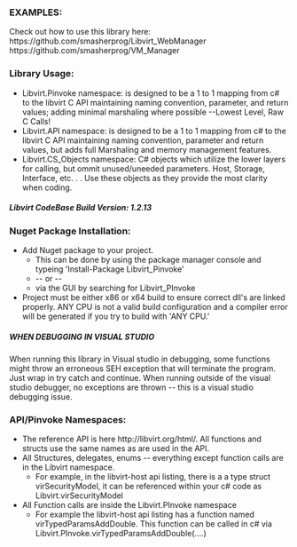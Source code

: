 <h3>EXAMPLES:</h3>
<p>Check out how to use this library here: <br/>https://github.com/smasherprog/Libvirt_WebManager <br/> https://github.com/smasherprog/VM_Manager</p>
<h3>Library Usage:</h3>
<ul>
<li>Libvirt.Pinvoke namespace: is designed to be a 1 to 1 mapping from c# to the libvirt C API maintaining naming convention, parameter, and return values; adding minimal marshaling where possible --Lowest Level, Raw C Calls!
</li>
<li>Libvirt.API namespace: is designed to be a 1 to 1 mapping from c# to the libvirt C API maintaining naming convention, parameter and return values, but adds full Marshaling and memory management features. 
</li>
<li>Libvirt.CS_Objects namespace: C# objects which utilize the lower layers for calling, but ommit unused/uneeded parameters. Host, Storage, Interface, etc. . . Use these objects as they provide the most clarity when coding.
</li>
</ul>

<h5>Libvirt CodeBase Build Version: 1.2.13</h5>
<h3>Nuget Package Installation:</h3>
<ul>
<li>
  Add Nuget package to your project.
  <ul>
  <li>
  This can be done by using the package manager console and typeing 'Install-Package Libvirt_Pinvoke' 
  </li>
  <li>
    -- or --
  </li>
  <li>
    via the GUI by searching for Libvirt_PInvoke
  </li>
  </ul>
</li>
  <li>
 Project must be either x86 or x64 build to ensure correct dll's are linked properly. ANY CPU is not a valid build configuration and a compiler error will be generated if you try to build with 'ANY CPU.'
  </li>
</ul>

<h5>WHEN DEBUGGING IN VISUAL STUDIO</h5>
<p>When running this library in Visual studio in debugging, some functions might throw an erroneous SEH exception that will terminate the program. Just wrap in try catch and continue. When running outside of the visual studio debugger, no exceptions are thrown -- this is a visual studio debugging issue.</p>

<h3>API/Pinvoke Namespaces:</h3>
<ul>
 <li>
 The reference API is here http://libvirt.org/html/. All functions and structs use the same names as are used in the API.
 </li>
  <li>
 All Structures, delegates, enums -- everything except function calls are in the Libvirt namespace.
 <ul>
 <li>
 For example, in the libvirt-host api listing, there is a a type struct virSecurityModel, it can be referenced within your c# code as Libvirt.virSecurityModel
 </li>
 </ul>
 </li>
   <li>
 All Function calls are inside the Libvirt.PInvoke namespace
 <ul>
 <li>
For example the libvirt-host api listing has a function named virTypedParamsAddDouble. This function can be called in c# via Libvirt.PInvoke.virTypedParamsAddDouble(....)
 </li>
 </ul>
</ul>
<br/> 


